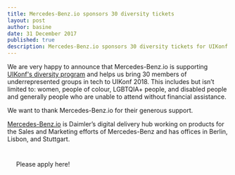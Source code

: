 ```yaml
---
title: Mercedes-Benz.io sponsors 30 diversity tickets
layout: post
author: basine
date: 31 December 2017
published: true
description: Mercedes-Benz.io sponsors 30 diversity tickets for UIKonf 2018
---
```


We are very happy to announce that Mercedes-Benz.io is supporting [UIKonf's diversity program](https://goo.gl/forms/Yc9nomeec9OUnRoY2) and helps us bring 30 members of underrepresented groups in tech to UIKonf 2018. This includes but isn’t limited to: women, people of colour, LGBTQIA+ people, and disabled people and generally people who are unable to attend without financial assistance. 

We want to thank Mercedes-Benz.io for their generous support.

[Mercedes-Benz.io](https://mercedes-benz.io/en/) is Daimler’s digital delivery hub working on products for the Sales and Marketing efforts of Mercedes-Benz and has offices in Berlin, Lisbon, and Stuttgart.

<div class="uk-text-center" style="margin-top:40px;">
<a class="btn uk-button-large" style="padding:20px; text-decoration: none;" href="https://goo.gl/forms/Yc9nomeec9OUnRoY2" target="_blank">Please apply here!</a>
</div>

